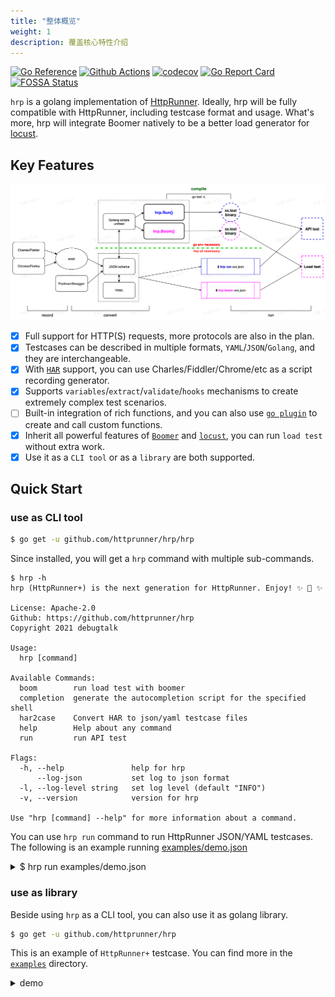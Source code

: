 ```yaml
---
title: "整体概览"
weight: 1
description: 覆盖核心特性介绍
---
```


[![Go Reference](https://pkg.go.dev/badge/github.com/httprunner/hrp.svg)](https://pkg.go.dev/github.com/httprunner/hrp)
[![Github Actions](https://github.com/httprunner/hrp/actions/workflows/unittest.yml/badge.svg)](https://github.com/httprunner/hrp/actions)
[![codecov](https://codecov.io/gh/httprunner/hrp/branch/main/graph/badge.svg?token=HPCQWCD7KO)](https://codecov.io/gh/httprunner/hrp)
[![Go Report Card](https://goreportcard.com/badge/github.com/httprunner/hrp)](https://goreportcard.com/report/github.com/httprunner/hrp)
[![FOSSA Status](https://app.fossa.com/api/projects/custom%2B27856%2Fgithub.com%2Fhttprunner%2Fhrp.svg?type=shield)](https://app.fossa.com/reports/c2742455-c8ab-4b13-8fd7-4a35ba0b2840)

`hrp` is a golang implementation of [HttpRunner]. Ideally, hrp will be fully compatible with HttpRunner, including testcase format and usage. What's more, hrp will integrate Boomer natively to be a better load generator for [locust].

## Key Features

![flow chart](/image/flow.jpg)

- [x] Full support for HTTP(S) requests, more protocols are also in the plan.
- [x] Testcases can be described in multiple formats, `YAML`/`JSON`/`Golang`, and they are interchangeable.
- [x] With [`HAR`][HAR] support, you can use Charles/Fiddler/Chrome/etc as a script recording generator.
- [x] Supports `variables`/`extract`/`validate`/`hooks` mechanisms to create extremely complex test scenarios.
- [ ] Built-in integration of rich functions, and you can also use [`go plugin`][plugin] to create and call custom functions.
- [x] Inherit all powerful features of [`Boomer`][Boomer] and [`locust`][locust], you can run `load test` without extra work.
- [x] Use it as a `CLI tool` or as a `library` are both supported.

## Quick Start

### use as CLI tool

```bash
$ go get -u github.com/httprunner/hrp/hrp
```

Since installed, you will get a `hrp` command with multiple sub-commands.

```text
$ hrp -h
hrp (HttpRunner+) is the next generation for HttpRunner. Enjoy! ✨ 🚀 ✨

License: Apache-2.0
Github: https://github.com/httprunner/hrp
Copyright 2021 debugtalk

Usage:
  hrp [command]

Available Commands:
  boom        run load test with boomer
  completion  generate the autocompletion script for the specified shell
  har2case    Convert HAR to json/yaml testcase files
  help        Help about any command
  run         run API test

Flags:
  -h, --help               help for hrp
      --log-json           set log to json format
  -l, --log-level string   set log level (default "INFO")
  -v, --version            version for hrp

Use "hrp [command] --help" for more information about a command.
```

You can use `hrp run` command to run HttpRunner JSON/YAML testcases. The following is an example running [examples/demo.json][demo.json]

<details>
<summary>$ hrp run examples/demo.json</summary>

```text
8:04PM INF Set log to pretty console
8:04PM INF Set log level to INFO
8:04PM INF [init] SetDebug debug=true
8:04PM INF load json testcase path=/Users/debugtalk/MyProjects/HttpRunner-dev/hrp/examples/demo.json
8:04PM INF call function success arguments=[5] funcName=gen_random_string output=B64R8
8:04PM INF call function success arguments=[12.3,3.45] funcName=max output=12.3
8:04PM INF run testcase start testcase="demo with complex mechanisms"
8:04PM INF call function success arguments=[12.3,34.5] funcName=max output=34.5
8:04PM INF run step start step="get with params"
-------------------- request --------------------
GET /get?foo1=B64R8&foo2=34.5 HTTP/1.1
Host: postman-echo.com
User-Agent: HttpRunnerPlus


==================== response ===================
HTTP/1.1 200 OK
Content-Length: 304
Connection: keep-alive
Content-Type: application/json; charset=utf-8
Date: Thu, 11 Nov 2021 12:04:32 GMT
Etag: W/"130-LUQ0LVU7KVSZha0O3nQxqPlr5dw"
Set-Cookie: sails.sid=s%3Ag6vZXrHHzs-B7Q1bFrYQq83dUje_EkSu.06vsqbkZvIOJ6mb1It7c6i354e%2B0t91K4cG14YFjSX0; Path=/; HttpOnly
Vary: Accept-Encoding

{"args":{"foo1":"B64R8","foo2":"34.5"},"headers":{"x-forwarded-proto":"https","x-forwarded-port":"443","host":"postman-echo.com","x-amzn-trace-id":"Root=1-618d06d0-7516144f65e561a8238adab5","user-agent":"HttpRunnerPlus","accept-encoding":"gzip"},"url":"https://postman-echo.com/get?foo1=B64R8&foo2=34.5"}
--------------------------------------------------
8:04PM INF extract value from=body.args.foo1 value=B64R8
8:04PM INF set variable value=B64R8 variable=varFoo1
8:04PM INF validate status_code assertMethod=equals checkValue=200 expectValue=200 result=true
8:04PM INF validate headers."Content-Type" assertMethod=startswith checkValue="application/json; charset=utf-8" expectValue=application/json result=true
8:04PM INF validate body.args.foo1 assertMethod=length_equals checkValue=B64R8 expectValue=5 result=true
8:04PM INF validate $varFoo1 assertMethod=length_equals checkValue=B64R8 expectValue=5 result=true
8:04PM INF validate body.args.foo2 assertMethod=equals checkValue=34.5 expectValue=34.5 result=true
8:04PM INF run step end exportVars={"varFoo1":"B64R8"} step="get with params" success=true
8:04PM INF run step start step="post json data"
8:04PM INF call function success arguments=[12.3,3.45] funcName=max output=12.3
-------------------- request --------------------
POST /post HTTP/1.1
Host: postman-echo.com
Content-Type: application/json; charset=UTF-8

{"foo1":"B64R8","foo2":12.3}
==================== response ===================
HTTP/1.1 200 OK
Content-Length: 424
Connection: keep-alive
Content-Type: application/json; charset=utf-8
Date: Thu, 11 Nov 2021 12:04:32 GMT
Etag: W/"1a8-1umvYElau4WkHR7VON+jKXozT2c"
Set-Cookie: sails.sid=s%3AeNnS5IE6TBePzx95OfuwyIweJy5aExb0.7MH6Vb42vbZ6OhNT2nhQGcAmHgqcFmtM8X03Qsoxa1k; Path=/; HttpOnly
Vary: Accept-Encoding

{"args":{},"data":{"foo1":"B64R8","foo2":12.3},"files":{},"form":{},"headers":{"x-forwarded-proto":"https","x-forwarded-port":"443","host":"postman-echo.com","x-amzn-trace-id":"Root=1-618d06d0-360475ad34903a97191978d7","content-length":"28","user-agent":"Go-http-client/1.1","content-type":"application/json; charset=UTF-8","accept-encoding":"gzip"},"json":{"foo1":"B64R8","foo2":12.3},"url":"https://postman-echo.com/post"}
--------------------------------------------------
8:04PM INF validate status_code assertMethod=equals checkValue=200 expectValue=200 result=true
8:04PM INF validate body.json.foo1 assertMethod=length_equals checkValue=B64R8 expectValue=5 result=true
8:04PM INF validate body.json.foo2 assertMethod=equals checkValue=12.3 expectValue=12.3 result=true
8:04PM INF run step end exportVars=null step="post json data" success=true
8:04PM INF run step start step="post form data"
8:04PM INF call function success arguments=[12.3,3.45] funcName=max output=12.3
-------------------- request --------------------
POST /post HTTP/1.1
Host: postman-echo.com
Content-Type: application/x-www-form-urlencoded; charset=UTF-8

foo1=B64R8&foo2=12.3
==================== response ===================
HTTP/1.1 200 OK
Content-Length: 445
Connection: keep-alive
Content-Type: application/json; charset=utf-8
Date: Thu, 11 Nov 2021 12:04:32 GMT
Etag: W/"1bd-g/z+op+J2/U1DlrEv2g2VhZ0on4"
Set-Cookie: sails.sid=s%3ALfq9XEgKVT4dKQ8PnxUJ9-WSq4wI96Po.2P90TP9V2Pje3GNJ1hJmLcRRgcQy%2FDwBPF63Xdvdq4o; Path=/; HttpOnly
Vary: Accept-Encoding

{"args":{},"data":"","files":{},"form":{"foo1":"B64R8","foo2":"12.3"},"headers":{"x-forwarded-proto":"https","x-forwarded-port":"443","host":"postman-echo.com","x-amzn-trace-id":"Root=1-618d06d0-56d250242bf05b7144edf2cb","content-length":"20","user-agent":"Go-http-client/1.1","content-type":"application/x-www-form-urlencoded; charset=UTF-8","accept-encoding":"gzip"},"json":{"foo1":"B64R8","foo2":"12.3"},"url":"https://postman-echo.com/post"}
--------------------------------------------------
8:04PM INF validate status_code assertMethod=equals checkValue=200 expectValue=200 result=true
8:04PM INF validate body.form.foo1 assertMethod=length_equals checkValue=B64R8 expectValue=5 result=true
8:04PM INF validate body.form.foo2 assertMethod=equals checkValue=12.3 expectValue=12.3 result=true
8:04PM INF run step end exportVars=null step="post form data" success=true
8:04PM INF run testcase end testcase="demo with complex mechanisms"
```
</details>

### use as library

Beside using `hrp` as a CLI tool, you can also use it as golang library.

```bash
$ go get -u github.com/httprunner/hrp
```

This is an example of `HttpRunner+` testcase. You can find more in the [`examples`][examples] directory.


<details>
<summary>demo</summary>

```go
import (
    "testing"

    "github.com/httprunner/hrp"
)

func TestCaseDemo(t *testing.T) {
    demoTestCase := &hrp.TestCase{
        Config: hrp.TConfig{
            Name:    "demo with complex mechanisms",
            BaseURL: "https://postman-echo.com",
            Variables: map[string]interface{}{ // global level variables
                "n":       5,
                "a":       12.3,
                "b":       3.45,
                "varFoo1": "${gen_random_string($n)}",
                "varFoo2": "${max($a, $b)}", // 12.3; eval with built-in function
            },
        },
        TestSteps: []hrp.IStep{
            hrp.Step("get with params").
                WithVariables(map[string]interface{}{ // step level variables
                    "n":       3,                // inherit config level variables if not set in step level, a/varFoo1
                    "b":       34.5,             // override config level variable if existed, n/b/varFoo2
                    "varFoo2": "${max($a, $b)}", // 34.5; override variable b and eval again
                }).
                GET("/get").
                WithParams(map[string]interface{}{"foo1": "$varFoo1", "foo2": "$varFoo2"}). // request with params
                WithHeaders(map[string]string{"User-Agent": "HttpRunnerPlus"}).             // request with headers
                Extract().
                WithJmesPath("body.args.foo1", "varFoo1"). // extract variable with jmespath
                Validate().
                AssertEqual("status_code", 200, "check response status code").        // validate response status code
                AssertStartsWith("headers.\"Content-Type\"", "application/json", ""). // validate response header
                AssertLengthEqual("body.args.foo1", 5, "check args foo1").            // validate response body with jmespath
                AssertLengthEqual("$varFoo1", 5, "check args foo1").                  // assert with extracted variable from current step
                AssertEqual("body.args.foo2", "34.5", "check args foo2"),             // notice: request params value will be converted to string
            hrp.Step("post json data").
                POST("/post").
                WithBody(map[string]interface{}{
                    "foo1": "$varFoo1",       // reference former extracted variable
                    "foo2": "${max($a, $b)}", // 12.3; step level variables are independent, variable b is 3.45 here
                }).
                Validate().
                AssertEqual("status_code", 200, "check status code").
                AssertLengthEqual("body.json.foo1", 5, "check args foo1").
                AssertEqual("body.json.foo2", 12.3, "check args foo2"),
            hrp.Step("post form data").
                POST("/post").
                WithHeaders(map[string]string{"Content-Type": "application/x-www-form-urlencoded; charset=UTF-8"}).
                WithBody(map[string]interface{}{
                    "foo1": "$varFoo1",       // reference former extracted variable
                    "foo2": "${max($a, $b)}", // 12.3; step level variables are independent, variable b is 3.45 here
                }).
                Validate().
                AssertEqual("status_code", 200, "check status code").
                AssertLengthEqual("body.form.foo1", 5, "check args foo1").
                AssertEqual("body.form.foo2", "12.3", "check args foo2"), // form data will be converted to string
        },
    }

    err := hrp.NewRunner(nil).Run(demoTestCase) // hrp.Run(demoTestCase)
    if err != nil {
        t.Fatalf("run testcase error: %v", err)
    }
}
```
</details>

[HttpRunner]: https://github.com/httprunner/httprunner
[Boomer]: https://github.com/myzhan/boomer
[locust]: https://github.com/locustio/locust
[jmespath]: https://jmespath.org/
[allure]: https://docs.qameta.io/allure/
[HAR]: http://httparchive.org/
[plugin]: https://pkg.go.dev/plugin
[demo.json]: https://github.com/httprunner/hrp/blob/main/examples/demo.json
[examples]: https://github.com/httprunner/hrp/blob/main/examples/
